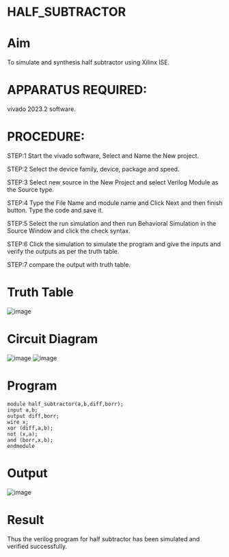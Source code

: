 # HALF_SUBTRACTOR
# Aim
To simulate and synthesis half subtractor using Xilinx ISE.

# APPARATUS REQUIRED:
vivado 2023.2 software.

# PROCEDURE:
STEP:1 Start the vivado software, Select and Name the New project.

STEP:2 Select the device family, device, package and speed.

STEP:3 Select new source in the New Project and select Verilog Module as the Source type.

STEP:4 Type the File Name and module name and Click Next and then finish button. Type the code and save it.

STEP:5 Select the run simulation and then run Behavioral Simulation in the Source Window and click the check syntax.

STEP:6 Click the simulation to simulate the program and give the inputs and verify the outputs as per the truth table.

STEP:7 compare the output with truth table.

# Truth Table
![image](https://github.com/RESMIRNAIR/HALF_SUBTRACTOR/assets/154305926/d0d5980a-6bcf-4ede-a54e-6aae3fb5f5f2)
# Circuit Diagram
![image](https://github.com/RESMIRNAIR/HALF_SUBTRACTOR/assets/154305926/df70da69-5a12-4a0d-ab84-a98dad3f7e70)
![image](https://github.com/RESMIRNAIR/HALF_SUBTRACTOR/assets/154305926/2f2d6a4d-9eda-4165-8579-1d7490b5fe97)

# Program
```
module half_subtractor(a,b,diff,borr);
input a,b; 
output diff,borr; 
wire x;
xor (diff,a,b);
not (x,a);
and (borr,x,b); 
endmodule
```
# Output
![image](https://github.com/KabilanBaskaran0807/HALF_SUBTRACTOR/assets/166724685/d480e6e8-54f2-4189-b164-9a5028b833d1)


# Result
Thus the verilog program for half subtractor has been simulated and verified successfully.

